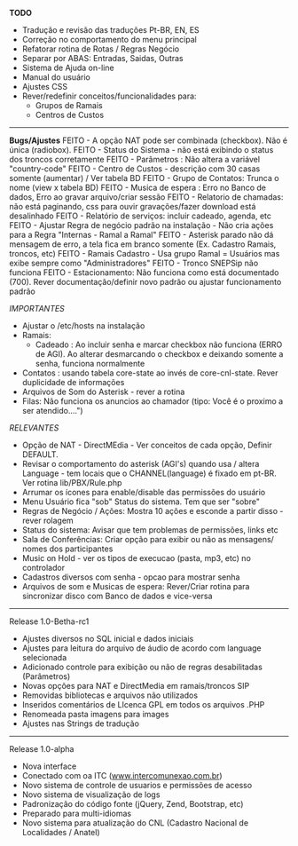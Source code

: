 **TODO**

- Tradução e revisão das traduções Pt-BR, EN, ES
- Correção no comportamento do menu principal
- Refatorar rotina de Rotas / Regras Negócio
- Separar por ABAS: Entradas, Saidas, Outras
- Sistema de Ajuda on-line
- Manual do usuário
- Ajustes CSS
- Rever/redefinir conceitos/funcionalidades para:
  - Grupos de Ramais
  - Centros de Custos
---------------------------------
**Bugs/Ajustes**
FEITO - A opção NAT pode ser combinada (checkbox). Não é única (radiobox). 
FEITO - Status do Sistema - não está exibindo o status dos troncos corretamente
FEITO - Parâmetros : Não altera a variável "country-code"
FEITO - Centro de Custos - descrição com 30 casas somente (aumentar) / Ver tabela BD
FEITO - Grupo de Contatos:  Trunca o nome (view x tabela BD)
FEITO - Musica de espera : Erro no Banco de dados, Erro ao gravar arquivo/criar sessão
FEITO - Relatorio de chamadas:  não está paginando, css para ouvir gravações/fazer download está desalinhado
FEITO - Relatório de serviços: incluir cadeado, agenda, etc
FEITO - Ajustar Regra de negócio padrão na instalação - Não cria ações para a Regra "Internas - Ramal a Ramal"
FEITO - Asterisk parado não dá mensagem de erro, a tela fica em branco somente (Ex. Cadastro Ramais, troncos, etc)
FEITO - Ramais Cadastro - Usa grupo Ramal = Usuários mas exibe sempre como "Administradores"
FEITO - Tronco SNEPSip não funciona
FEITO - Estacionamento: Não funciona como está documentado (700). Rever documentação/definir novo padrão ou ajustar funcionamento padrão

*IMPORTANTES*
- Ajustar o /etc/hosts na instalação
- Ramais:
  - Cadeado : Ao incluir senha e marcar checkbox não funciona (ERRO de AGI). Ao alterar desmarcando o checkbox e deixando somente a senha, funciona normalmente
- Contatos : usando tabela core-state ao invés de core-cnl-state. Rever duplicidade de informações
- Arquivos de Som do Asterisk - rever a rotina
- Filas: Não funciona os anuncios ao chamador (tipo: Você é o proximo a ser atendido....")

*RELEVANTES*
- Opção de NAT - DirectMEdia - Ver conceitos de cada opção, Definir DEFAULT.
- Revisar o comportamento do asterisk (AGI's) quando usa / altera Language - tem locais que o CHANNEL(language) é fixado em pt-BR. Ver rotina lib/PBX/Rule.php
- Arrumar os ícones para enable/disable das permissões do usuário
- Menu Usuário fica "sob" Status do sistema. Tem que ser "sobre"
- Regras de Negócio / Ações: Mostra 10 ações e esconde a partir disso - rever rolagem
- Status do sistema: Avisar que tem problemas de permissões, links etc
- Sala de Conferências: Criar opção para exibir ou não as mensagens/ nomes dos participantes
- Music on Hold - ver os tipos de execucao (pasta, mp3, etc) no controlador
- Cadastros diversos com senha - opcao para mostrar senha 
- Arquivos de som e Musicas de espera: Rever/Criar rotina para sincronizar disco com Banco de dados e vice-versa
---------------------------------
Release 1.0-Betha-rc1
- Ajustes diversos no SQL inicial e dados iniciais
- Ajustes para leitura do arquivo de áudio de acordo com language selecionada
- Adicionado controle para exibição ou não de regras desabilitadas (Parâmetros)
- Novas opções para NAT e DirectMedia em ramais/troncos SIP
- Removidas bibliotecas e arquivos não utilizados 
- Inseridos comentários de LIcenca GPL em todos os arquivos .PHP
- Renomeada pasta imagens para images 
- Ajustes nas Strings de tradução
---------------------------------
Release 1.0-alpha
- Nova interface
- Conectado com oa ITC  (www.intercomunexao.com.br)
- Novo sistema de controle de usuarios e permissões de acesso
- Novo sistema de visualização de logs
- Padronização do código fonte (jQuery, Zend, Bootstrap, etc)
- Preparado para multi-idiomas
- Novo sistema para atualização do CNL (Cadastro Nacional de Localidades / Anatel)
